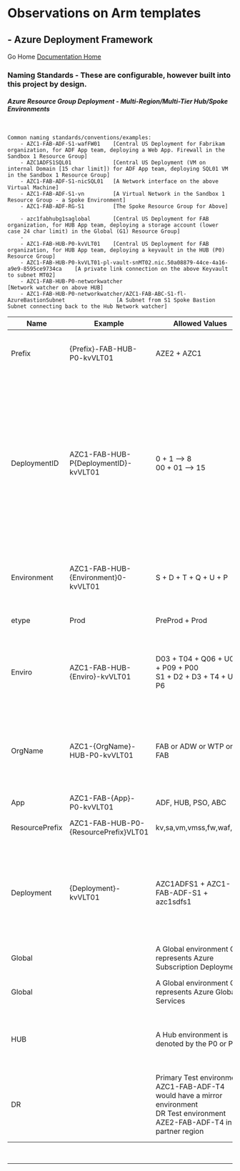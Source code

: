 #  Observations on Arm templates # 

## - Azure Deployment Framework ## 
Go Home [Documentation Home](./ARM.md)

### Naming Standards - These are configurable, however built into this project by design.

#### *Azure Resource Group Deployment - Multi-Region/Multi-Tier Hub/Spoke Environments*
<br/>


    Common naming standards/conventions/examples: 
        - AZC1-FAB-ADF-S1-wafFW01    [Central US Deployment for Fabrikam organization, for ADF App team, deploying a Web App. Firewall in the Sandbox 1 Resource Group]
        - AZC1ADFS1SQL01             [Central US Deployment (VM on internal Domain [15 char limit]) for ADF App team, deploying SQL01 VM in the Sandbox 1 Resource Group]
        - AZC1-FAB-ADF-S1-nicSQL01   [A Network interface on the above Virtual Machine]
        - AZC1-FAB-ADF-S1-vn         [A Virtual Network in the Sandbox 1 Resource Group - a Spoke Environment]
        - AZC1-FAB-ADF-RG-S1         [The Spoke Resource Group for Above]
        
        - azc1fabhubg1saglobal       [Central US Deployment for FAB organization, for HUB App team, deploying a storage account (lower case 24 char limit) in the Global (G1) Resource Group]
        -
        - AZC1-FAB-HUB-P0-kvVLT01    [Central US Deployment for FAB organization, for HUB App team, deploying a keyvault in the HUB (P0) Resource Group]
        - AZC1-FAB-HUB-P0-kvVLT01-pl-vault-snMT02.nic.50a08879-44ce-4a16-a9e9-8595ce9734ca    [A private link connection on the above Keyvault to subnet MT02]
        - AZC1-FAB-HUB-P0-networkwatcher                                                      [Network watcher on above HUB]
        - AZC1-FAB-HUB-P0-networkwatcher/AZC1-FAB-ABC-S1-fl-AzureBastionSubnet                [A Subnet from S1 Spoke Bastion Subnet connecting back to the Hub Network watcher]

|Name |Example|Allowed Values |Defintion |
|---|---|---|---|
|Prefix |{Prefix}-FAB-HUB-P0-kvVLT01|AZE2 + AZC1|Location - Azure Region (Using Azure Partner Regions) |
|DeploymentID |AZC1-FAB-HUB-P{DeploymentID}-kvVLT01|0 + 1 --> 8 <br/> 00 + 01 --> 15|The deployment iterations (configured to 8 environments) <br/>The deployment iterations (configured to 16 environments)<br/>- Network ranges in Hub/Spoke are dynamically assigned based on this [DeploymentID] |
|Environment|AZC1-FAB-HUB-{Environment}0-kvVLT01|S + D + T + Q + U + P |The specific environment type [Sandbox --> Dev --> Test --> UAT --> QA --> Prod]|
|etype|Prod|PreProd + Prod|The general environment type |
|Enviro |AZC1-FAB-HUB-{Enviro}-kvVLT01|D03 + T04 + Q06 + U08 + P09 + P00 <br/>S1 + D2 + D3 + T4 + U5 + P6 |The environment name (16 environments)<br/>The environment name (8 environments)|
|OrgName|AZC1-{OrgName}-HUB-P0-kvVLT01|FAB or ADW or WTP or FAB|Your 3 letter Organization (company) name. This ensures public Azure Resources have a unique name|
|App|AZC1-FAB-{App}-P0-kvVLT01|ADF, HUB, PSO, ABC|The App (tenant) name|
|ResourcePrefix|AZC1-FAB-HUB-P0-{ResourcePrefix}VLT01|kv,sa,vm,vmss,fw,waf,nsg|The resource type prefix e.g. kv|
|Deployment |{Deployment}-kvVLT01| AZC1ADFS1 + AZC1-FAB-ADF-S1 + azc1sdfs1 | Used for naming resources e.g. part of hostname and Azure Resource names, lower for storage Etc.<br/> [Prefix + App + Enviro]|
|Global||A Global environment G0 represents Azure Subscription Deployments|E.g. RBAC or Policy|
|Global||A Global environment G1 represents Azure Global Services|E.g. DNS Zones or Traffic Manager OR GRS Storage|
|HUB||A Hub environment is denoted by the P0 or P00|AZC1-FAB-ADF-P0 Central Hub, AZE2-FAB-ADF-P0 EastUS2 Hub|
|DR||Primary Test environment AZC1-FAB-ADF-T4 would have a mirror environment<br/>DR Test environment AZE2-FAB-ADF-T4 in the partner region|A mirror would exist for a Test and Prod environments, <br/>Plus the associated HUB environment|
<br/>

---
